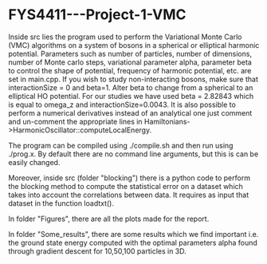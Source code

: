# FYS4411---Project-1-VMC
Inside src lies the program used to perform the Variational Monte Carlo (VMC) algorithms on a system of bosons in a spherical or elliptical harmonic potential. 
Parameters such as number of particles, number of dimensions, number of Monte carlo steps, variational parameter alpha, parameter beta to control the shape of potential, frequency of harmonic potential, etc. are set in main.cpp. If you wish to study non-interacting bosons, make sure that interactionSize = 0 and beta=1. Alter beta to change from a spherical to an elliptical HO potential. For our studies we have used beta = 2.82843 which is equal to omega_z and interactionSize=0.0043. It is also possible to perform a numerical derivatives instead of an analytical one just comment and un-comment the appropriate lines in Hamiltonians->HarmonicOscillator::computeLocalEnergy.

The program can be compiled using ./compile.sh and then run using ./prog.x. 
By default there are no command line arguments, but this is can be easily changed.

Moreover, inside src (folder "blocking") there is a python code to perform the blocking method to compute the statistical error on a dataset which takes into account the correlations between data. It requires as input that dataset in the function loadtxt().

In folder "Figures", there are all the plots made for the report.

In folder "Some_results", there are some results which we find important i.e. the ground state energy computed with the optimal parameters alpha found through gradient descent for 10,50,100 particles in 3D.

